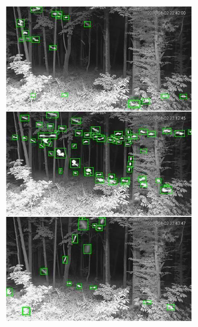 ![20200802-224151-231156](in/20200802/20200802-224151-231156_0_.jpg)
![20200802-231201-234206](in/20200802/20200802-231201-234206_0_.jpg)
![20200802-234211-000001](in/20200802/20200802-234211-000001_0_.jpg)
